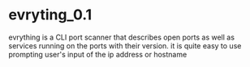 # evryting_0.1
evrything is a CLI port scanner that describes open ports as well as services running on the ports with their version. it is quite easy to use prompting user's input of the ip address or hostname 
